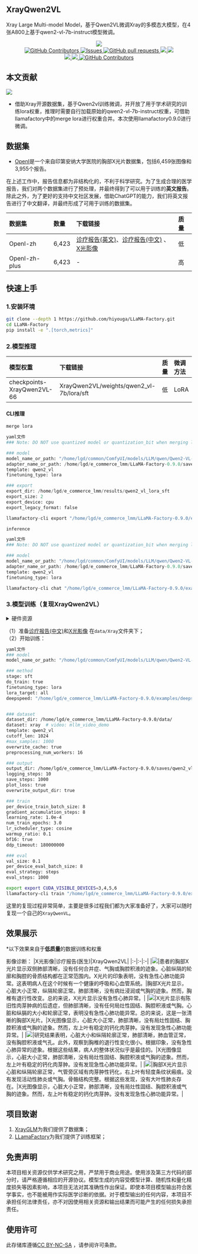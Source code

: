 ## XrayQwen2VL

Xray Large Multi-model Model，基于Qwen2VL微调Xray的多模态大模型，在4张A800上基于qwen2-vl-7b-instruct模型微调。

 <p align="center">
      <a href='https://github.com/leeguandong/XrayQwen2VL'>
            <img src='https://img.shields.io/badge/Project-Page-Green'>
      </a>
      </br>
      <a href="https://github.com/leeguandong/XrayQwen2VL/graphs/contributors">
        <img alt="GitHub Contributors" src="https://img.shields.io/github/contributors/leeguandong/XrayQwen2VL" />
      </a>
      <a href="https://github.com/leeguandong/XrayQwen2VL/issues">
        <img alt="Issues" src="https://img.shields.io/github/issues/leeguandong/XrayQwen2VL?color=0088ff" />
      </a>
      <a href="https://github.com/leeguandong/XrayQwen2VL/pulls">
        <img alt="GitHub pull requests" src="https://img.shields.io/github/issues-pr/leeguandong/XrayQwen2VL?color=0088ff" />
      </a>
      <a href=href="https://github.com/leeguandong/XrayQwen2VL/stargazers">
        <img src="https://img.shields.io/github/stars/leeguandong/XrayQwen2VL?color=ccf">
      </a>
      <a href=href="https://github.com/leeguandong/XrayQwen2VL">
        <img src="https://img.shields.io/github/repo-size/leeguandong/XrayQwen2VL.svg?style=flat-square">
      </a>
      </br>
      <a href=href="https://github.com/leeguandong/XrayQwen2VL">
        <img src="https://visitor-badge.laobi.icu/badge?page_id=https://github.com/leeguandong/XrayQwen2VL">
      </a>
      <a href=href="https://github.com/leeguandong/XrayQwen2VL">
        <img src="https://img.shields.io/github/last-commit/leeguandong/XrayQwen2VL">
      </a>
      <a href="https://github.com/leeguandong/XrayQwen2VL/blob/main/LICENSE">
        <img alt="GitHub Contributors" src="https://img.shields.io/badge/License-CC%20BY--NC--SA%204.0-lightgrey.svg" />
      </a>
  </p>

## 本文贡献

![](./doc/xrayqwenvl.png)

- 借助Xray开源数据集，基于Qwen2vl训练微调，并开放了用于学术研究的训练lora权重，推理时需要自行加载原始的qwen2-vl-7b-instruct权重，可借助llamafactory中的merge lora进行权重合并。本次使用llamafactory0.9.0进行微调。
## 数据集

- [OpenI](https://openi.nlm.nih.gov/faq#collection)是一个来自印第安纳大学医院的胸部X光片数据集，包括6,459张图像和3,955个报告。

在上述工作中，报告信息都为非结构化的，不利于科学研究。为了生成合理的医学报告，我们对两个数据集进行了预处理，并最终得到了可以用于训练的**英文报告**。除此之外，为了更好的支持中文社区发展，借助ChatGPT的能力，我们将英文报告进行了中文翻译，并最终形成了可用于训练的数据集。

|数据集|数量|下载链接|质量|
|:-|:-|:-|:-|
|OpenI-zh|6,423|[诊疗报告(英文)](./data/openi-en.json)、[诊疗报告(中文)](./data/Xray/openi-zh.json) 、[X光影像](https://pan.baidu.com/s/13GBsDMKf6xBZBSHpoWH_EA?pwd=k9sh)|低|
|OpenI-zh-plus|6,423|-|高|

## 快速上手

### 1.安装环境
```bash
git clone --depth 1 https://github.com/hiyouga/LLaMA-Factory.git
cd LLaMA-Factory
pip install -e ".[torch,metrics]"
```
### 2.模型推理

|模型权重|下载链接|质量|微调方法|
|:-|:-|:-|:-|
|checkpoints-XrayQwen2VL-66|XrayQwen2VL/weights/qwen2_vl-7b/lora/sft|低|LoRA|

#### CLI推理

```python
merge lora

yaml文件
### Note: DO NOT use quantized model or quantization_bit when merging lora adapters

### model
model_name_or_path: "/home/lgd/common/ComfyUI/models/LLM/qwen/Qwen2-VL-7B-Instruct/"
adapter_name_or_path: /home/lgd/e_commerce_lmm/LLaMA-Factory-0.9.0/saves/qwen2_vl-7b/lora/sft
template: qwen2_vl
finetuning_type: lora

### export
export_dir: /home/lgd/e_commerce_lmm/results/qwen2_vl_lora_sft
export_size: 2
export_device: cpu
export_legacy_format: false

llamafactory-cli export "/home/lgd/e_commerce_lmm/LLaMA-Factory-0.9.0/examples/merge_lora/qwen2vl_lora_sft.yaml"
```

```python
inference

yaml文件
### Note: DO NOT use quantized model or quantization_bit when merging lora adapters

### model
model_name_or_path: "/home/lgd/common/ComfyUI/models/LLM/qwen/Qwen2-VL-7B-Instruct/"
adapter_name_or_path: /home/lgd/e_commerce_lmm/LLaMA-Factory-0.9.0/saves/qwen2_vl-7b/lora/sft
template: qwen2_vl
finetuning_type: lora

llamafactory-cli chat "/home/lgd/e_commerce_lmm/LLaMA-Factory-0.9.0/examples/inference/qwen2_vl.yaml"
```

### 3.模型训练（复现XrayQwen2VL）

<details>
  <summary>硬件资源</summary>
  <p>* 实验在A800 (4X, 80GB)上进行</p>
</details>

（1）准备[诊疗报告(中文)](./data/openai-zh-llamafactory-qwen2vl-prompt.json)和[X光影像](https://pan.baidu.com/s/13GBsDMKf6xBZBSHpoWH_EA?pwd=k9sh) 在`data/Xray`文件夹下；         
（2）开始训练：

```bash
yaml文件
### model
model_name_or_path: "/home/lgd/common/ComfyUI/models/LLM/qwen/Qwen2-VL-7B-Instruct/"

### method
stage: sft
do_train: true
finetuning_type: lora
lora_target: all
deepspeed: "/home/lgd/e_commerce_lmm/LLaMA-Factory-0.9.0/examples/deepspeed/ds_z2_config.json"


### dataset
dataset_dir: /home/lgd/e_commerce_lmm/LLaMA-Factory-0.9.0/data/
dataset: xray  # video: mllm_video_demo
template: qwen2_vl
cutoff_len: 1024
#max_samples: 1000
overwrite_cache: true
preprocessing_num_workers: 16

### output
output_dir: /home/lgd/e_commerce_lmm/LLaMA-Factory-0.9.0/saves/qwen2_vl-7b/lora/sft
logging_steps: 10
save_steps: 1000
plot_loss: true
overwrite_output_dir: true

### train
per_device_train_batch_size: 8
gradient_accumulation_steps: 8
learning_rate: 1.0e-4
num_train_epochs: 3.0
lr_scheduler_type: cosine
warmup_ratio: 0.1
bf16: true
ddp_timeout: 180000000

### eval
val_size: 0.1
per_device_eval_batch_size: 8
eval_strategy: steps
eval_steps: 1000

export export CUDA_VISIBLE_DEVICES=3,4,5,6
llamafactory-cli train "/home/lgd/e_commerce_lmm/LLaMA-Factory-0.9.0/examples/train_lora/qwen2vl_lora_sft.yaml"
```

这里的复现过程非常简单，主要是很多过程我们都为大家准备好了，大家可以随时复现一个自己的`XrayQwenVL`。

## 效果展示

*以下效果来自于**低质量**的数据训练和权重

影像诊断：
|X光影像|诊疗报告(医生)|XrayQwen2VL|
|:-|:-|:-|
|![](./data/test/xray/1425_2.png)|患者的胸部X光片显示双侧肺部清晰，没有任何合并症、气胸或胸腔积液的迹象。心脏纵隔的轮廓和胸腔的骨质结构都在正常范围内。X光片的印象表明，没有急性心肺功能异常。这表明病人在这个时候有一个健康的呼吸和心血管系统。|胸部X光片显示，心脏大小正常，纵隔轮廓正常。肺部清晰，没有病灶浸润或气胸的迹象。然而，胸椎有退行性改变。总的来说，X光片显示没有急性心肺异常。|
|![](./data/test/xray/2808_1.png)|X光片显示有陈旧性肉芽肿病的后遗症，但肺部清晰，没有任何局灶性固结、胸腔积液或气胸。心脏和纵膈的大小和轮廓正常，表明没有急性心肺功能异常。总的来说，这是一张清晰的胸部X光片。|X光图像显示，心脏大小正常，肺部清晰，没有局灶性固结、胸腔积液或气胸的迹象。然而，左上叶有稳定的钙化肉芽肿。没有发现急性心肺功能异常。|
|![](./data/test/xray/348_2.png)|研究结果表明，心脏大小和纵隔轮廓正常，肺部清晰，肺血管正常，没有胸腔积液或气孔。此外，观察到胸椎的退行性变化很小。根据印象，没有急性心肺异常的迹象。根据这些结果，病人的整体状况似乎是最佳的。|X光图像显示，心脏大小正常，肺部清晰，没有局灶性固结、胸腔积液或气胸的迹象。然而，左上叶有稳定的钙化肉芽肿。没有发现急性心肺功能异常。|
|![](./data/test/xray/1785_2.png)|胸部X光片显示心脏和纵隔轮廓正常，气管旁区域有肉芽肿性钙化，右上叶有轻度条纹状瘢痕。没有发现活动性肺炎或气胸。骨骼结构完整。根据这些发现，没有大叶性肺炎存在。|X光图像显示，心脏大小正常，肺部清晰，没有局灶性固结、胸腔积液或气胸的迹象。然而，左上叶有稳定的钙化肉芽肿。没有发现急性心肺功能异常。|

## 项目致谢

1. [XrayGLM](https://github.com/THUDM/VisualGLM-6B)为我们提供了数据集；
1. [LLamaFactory](https://github.com/hiyouga/LLaMA-Factory)为我们提供了训练框架；

## 免责声明

本项目相关资源仅供学术研究之用，严禁用于商业用途。使用涉及第三方代码的部分时，请严格遵循相应的开源协议。模型生成的内容受模型计算、随机性和量化精度损失等因素影响，本项目无法对其准确性作出保证。即使本项目模型输出符合医学事实，也不能被用作实际医学诊断的依据。对于模型输出的任何内容，本项目不承担任何法律责任，亦不对因使用相关资源和输出结果而可能产生的任何损失承担责任。

## 使用许可

此存储库遵循[CC BY-NC-SA](https://creativecommons.org/licenses/by-nc-sa/4.0/) ，请参阅许可条款。


